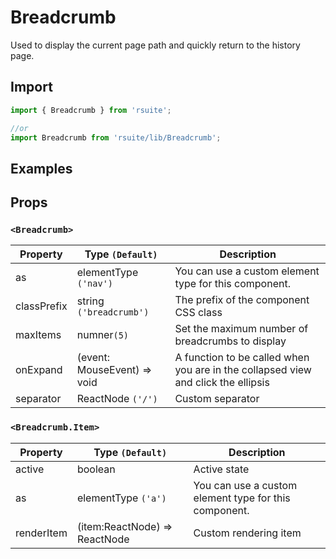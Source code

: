 # Breadcrumb

Used to display the current page path and quickly return to the history page.

## Import

```js
import { Breadcrumb } from 'rsuite';

//or
import Breadcrumb from 'rsuite/lib/Breadcrumb';
```

## Examples

<!--{demo}-->

## Props

### `<Breadcrumb>`

| Property    | Type `(Default)`            | Description                                                                       |
| ----------- | --------------------------- | --------------------------------------------------------------------------------- |
| as          | elementType `('nav')`       | You can use a custom element type for this component.                             |
| classPrefix | string `('breadcrumb')`     | The prefix of the component CSS class                                             |
| maxItems    | numner`(5)`                 | Set the maximum number of breadcrumbs to display                                  |
| onExpand    | (event: MouseEvent) => void | A function to be called when you are in the collapsed view and click the ellipsis |
| separator   | ReactNode `('/')`           | Custom separator                                                                  |

### `<Breadcrumb.Item>`

| Property   | Type `(Default)`              | Description                                           |
| ---------- | ----------------------------- | ----------------------------------------------------- |
| active     | boolean                       | Active state                                          |
| as         | elementType `('a')`           | You can use a custom element type for this component. |
| renderItem | (item:ReactNode) => ReactNode | Custom rendering item                                 |
